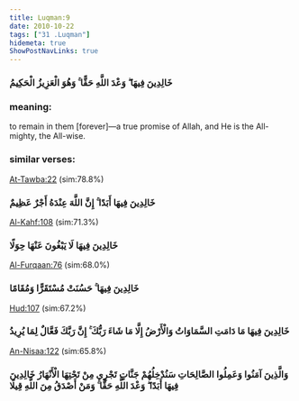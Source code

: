 ```yaml
---
title: Luqman:9
date: 2010-10-22
tags: ["31 .Luqman"]
hidemeta: true 
ShowPostNavLinks: true 
---
```

### خَالِدِينَ فِيهَا ۖ وَعْدَ اللَّهِ حَقًّا ۚ وَهُوَ الْعَزِيزُ الْحَكِيمُ
### meaning: 
to remain in them [forever]—a true promise of Allah, and He is the All-mighty, the All-wise.
### similar verses: 

[At-Tawba:22](/9/22) (sim:78.8%)

### خَالِدِينَ فِيهَا أَبَدًا ۚ إِنَّ اللَّهَ عِنْدَهُ أَجْرٌ عَظِيمٌ

[Al-Kahf:108](/18/108) (sim:71.3%)

### خَالِدِينَ فِيهَا لَا يَبْغُونَ عَنْهَا حِوَلًا

[Al-Furqaan:76](/25/76) (sim:68.0%)

### خَالِدِينَ فِيهَا ۚ حَسُنَتْ مُسْتَقَرًّا وَمُقَامًا

[Hud:107](/11/107) (sim:67.2%)

### خَالِدِينَ فِيهَا مَا دَامَتِ السَّمَاوَاتُ وَالْأَرْضُ إِلَّا مَا شَاءَ رَبُّكَ ۚ إِنَّ رَبَّكَ فَعَّالٌ لِمَا يُرِيدُ

[An-Nisaa:122](/4/122) (sim:65.8%)

### وَالَّذِينَ آمَنُوا وَعَمِلُوا الصَّالِحَاتِ سَنُدْخِلُهُمْ جَنَّاتٍ تَجْرِي مِنْ تَحْتِهَا الْأَنْهَارُ خَالِدِينَ فِيهَا أَبَدًا ۖ وَعْدَ اللَّهِ حَقًّا ۚ وَمَنْ أَصْدَقُ مِنَ اللَّهِ قِيلًا
